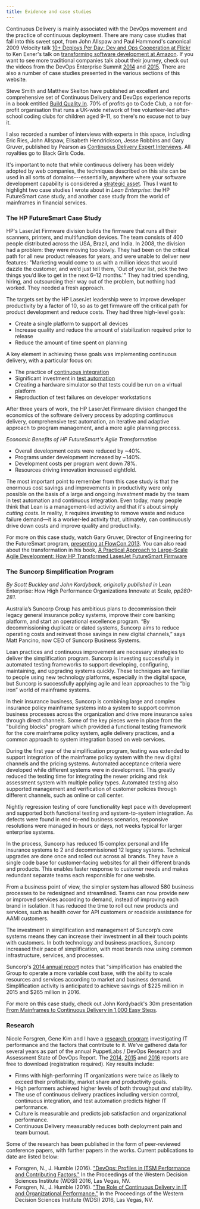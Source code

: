 ```yaml
---
title: Evidence and case studies
---
```


Continuous Delivery is mainly associated with the DevOps movement and
the practice of continuous deployment. There are many case studies
that fall into this sweet spot, from John Allspaw and Paul Hammond's
canonical 2009 Velocity talk [10+ Deploys Per Day: Dev and Ops
Cooperation at Flickr](https://www.youtube.com/watch?v=LdOe18KhtT4) to Ken Exner's talk on [transforming
software development at Amazon](https://www.youtube.com/watch?v=YCrhemssYuI). If you want to see more
traditional companies talk about their journey, check out the videos
from the DevOps Enterprise Summit [2014](https://www.youtube.com/user/DOES2014) and [2015](https://www.youtube.com/channel/UCkyYEVVmT9vQ4yPBR4ciFUA/feed).
There are also a number of case studies presented in the various sections of
this website.

Steve Smith and Matthew Skelton have published an excellent and comprehensive set of Continuous
Delivery and DevOps experience reports in a book entitled [Build
Quality In](https://leanpub.com/buildqualityin). 70% of profits go to Code Club, a not-for-profit
organisation that runs a UK-wide network of free volunteer-led
after-school coding clubs for children aged 9-11, so there's no excuse
not to buy it.

I also recorded a number of interviews with experts in this space,
including Eric Ries, John Allspaw, Elisabeth Hendrickson, Jesse
Robbins and Gary Gruver,
published by Pearson as [Continuous Delivery Expert
Interviews](http://bit.ly/jez-cd-interviews). All royalties go to Black Girls Code.

It's important to note that while continuous delivery has been widely
adopted by web companies, the techniques described on this site can be used in all sorts of
domains---essentially, anywhere where your software development
capability is considered a [strategic
asset](http://continuousdelivery.com/2011/01/strategic-vs-utility-services/). Thus I want to highlight two case studies I wrote about in
_Lean Enterprise_: the HP FutureSmart case study, and another case
study from the world of mainframes in financial services.

### The HP FutureSmart Case Study ###

HP's LaserJet Firmware division builds the firmware that runs all their scanners, printers, and multifunction devices. The team consists of 400 people distributed across the USA, Brazil, and India. In 2008, the division had a problem: they were moving too slowly. They had been on the critical path for all new product releases for years, and were unable to deliver new features: "Marketing would come to us with a million ideas that would dazzle the customer, and we’d just tell them, `Out of your list, pick the two things you’d like to get in the next 6–12 months.'" They had tried spending, hiring, and outsourcing their way out of the problem, but nothing had worked. They needed a fresh approach.

The targets set by the HP LaserJet leadership were to improve developer productivity by a factor of 10, so as to get firmware off the critical path for product development and reduce costs. They had three high-level goals:

* Create a single platform to support all devices 
* Increase quality and reduce the amount of stabilization required prior to release
* Reduce the amount of time spent on planning

A key element in achieving these goals was implementing continuous
delivery, with a particular focus on:

* The practice of [continuous integration](/foundations/configuration-management/)
* Significant investment in [test automation](/foundations/test-automation/)
* Creating a hardware simulator so that tests could be run on a virtual platform
* Reproduction of test failures on developer workstations

After three years of work, the HP LaserJet Firmware division changed the economics of the software delivery process by adopting continuous delivery, comprehensive test automation, an iterative and adaptive approach to program management, and a more agile planning process.

_Economic Benefits of HP FutureSmart's Agile Transformation_

* Overall development costs were reduced by ~40%.
* Programs under development increased by ~140%.
* Development costs per program went down 78%.
* Resources driving innovation increased eightfold.

The most important point to remember from this case study is that the enormous cost savings and improvements in productivity were only possible on the basis of a large and ongoing _investment_ made by the team in test automation and continuous integration. Even today, many people think that Lean is a management-led activity and that it's about simply _cutting costs_. In reality, it requires _investing_ to remove waste and reduce failure demand—it is a worker-led activity that, ultimately, can continuously drive down costs and improve quality and productivity.

For more on this case study, watch Gary Gruver, Director of
Engineering for the FutureSmart program,
[presenting at FlowCon 2013](https://www.youtube.com/watch?v=Trqjj3d3lhQ). You
can also read about the transformation in his book, [A Practical Approach to Large-Scale Agile Development: How HP Transformed LaserJet FutureSmart Firmware](http://www.amazon.com/dp/0321821726?tag=contindelive-20)


### The Suncorp Simplification Program ###

_By Scott Buckley and John Kordyback, originally published in_ Lean
Enterprise: How High Performance Organizations Innovate at Scale,
_pp280-281._

Australia’s Suncorp Group has ambitious plans to decommission their legacy general insurance policy systems, improve their core banking platform, and start an operational excellence program. “By decommissioning duplicate or dated systems, Suncorp aims to reduce operating costs and reinvest those savings in new digital channels,” says Matt Pancino, now CEO of Suncorp Business Systems.

Lean practices and continuous improvement are necessary strategies to deliver the simplification program. Suncorp is investing successfully in automated testing frameworks to support developing, configuring, maintaining, and upgrading systems quickly. These techniques are familiar to people using new technology platforms, especially in the digital space, but Suncorp is successfully applying agile and lean approaches to the “big iron” world of mainframe systems.

In their insurance business, Suncorp is combining large and complex insurance policy mainframe systems into a system to support common business processes across the organization and drive more insurance sales through direct channels. Some of the key pieces were in place from the "building blocks" program which provided a functional testing framework for the core mainframe policy system, agile delivery practices, and a common approach to system integration based on web services.

During the first year of the simplification program, testing was extended to support integration of the mainframe policy system with the new digital channels and the pricing systems. Automated acceptance criteria were developed while different systems were in development. This greatly reduced the testing time for integrating the newer pricing and risk assessment system with multiple policy types. Automated testing also supported management and verification of customer policies through different channels, such as online or call center.

Nightly regression testing of core functionality kept pace with development and supported both functional testing and system-to-system integration. As defects were found in end-to-end business scenarios, responsive resolutions were managed in hours or days, not weeks typical for larger enterprise systems.

In the process, Suncorp has reduced 15 complex personal and life insurance systems to 2 and decommissioned 12 legacy systems. Technical upgrades are done once and rolled out across all brands. They have a single code base for customer-facing websites for all their different brands and products. This enables faster response to customer needs and makes redundant separate teams each responsible for one website. 

From a business point of view, the simpler system has allowed 580 business processes to be redesigned and streamlined. Teams can now provide new or improved services according to demand, instead of improving each brand in isolation. It has reduced the time to roll out new products and services, such as health cover for API customers or roadside assistance for AAMI customers.

The investment in simplification and management of Suncorp’s core systems means they can increase their investment in all their touch points with customers. In both technology and business practices, Suncorp increased their pace of simplification, with most brands now using common infrastructure, services, and processes. 

Suncorp's [2014 annual report](http://bit.ly/1v73OC3) notes that "simplification has enabled the Group to operate a more variable cost base, with the ability to scale resources and services according to market and business demand. Simplification activity is anticipated to achieve savings of $225 million in 2015 and $265 million in 2016.

For more on this case study, check out John Kordyback's 30m
presentation [From Mainframes to Continuous Delivery in 1,000 Easy Steps](https://www.youtube.com/watch?v=eMS97X5ZTGc).

### Research ###

Nicole Forsgren, Gene Kim and I have a [research program](http://devops-research.com/) investigating
IT performance and the factors that contribute to it. We've gathered
data for several years as part of the annual PuppetLabs / DevOps
Research and Assessment State of DevOps Report. The
[2014](http://bit.ly/2015-devops-report),
[2015](http://bit.ly/2015-devops-report) and [2016](http://bit.ly/2016-devops-report) reports are free to download
(registration required). Key results include:

* Firms with high-performing IT organizations were twice as likely to
exceed their profitability, market share and productivity goals.
* High performers achieved higher levels of both throughput _and_ stability.
* The use of continuous delivery practices including version control,
  continuous integration, and test automation predicts higher IT
  performance.
* Culture is measurable and predicts job satisfaction and
organizational performance.
* Continuous Delivery measurably reduces both deployment pain and
team burnout.

Some of the research has been published in the form of peer-reviewed
conference papers, with further papers in the works. Current
publications to date are listed below:

* Forsgren, N., J. Humble (2016). ["DevOps: Profiles in ITSM Performance and Contributing Factors."](http://ssrn.com/abstract=2681906) In the Proceedings of the Western Decision Sciences Institute (WDSI) 2016, Las Vegas, NV.
* Forsgren, N., J. Humble (2016). ["The Role of Continuous Delivery in IT and Organizational Performance."](http://ssrn.com/abstract=2681909) In the Proceedings of the Western Decision Sciences Institute (WDSI) 2016, Las Vegas, NV.


